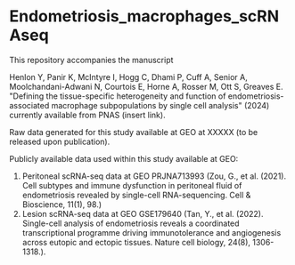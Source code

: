 # Endometriosis_macrophages_scRNAseq

This repository accompanies the manuscript

Henlon Y, Panir K, McIntyre I, Hogg C, Dhami P, Cuff A, Senior A, Moolchandani-Adwani N, Courtois E, Horne A, Rosser M, Ott S, Greaves E. "Defining the tissue-specific heterogeneity and function of endometriosis-associated macrophage subpopulations by single cell analysis" (2024) currently available from PNAS (insert link).

Raw data generated for this study available at GEO at XXXXX (to be released upon publication).

Publicly available data used within this study available at GEO:
1. Peritoneal scRNA-seq data at GEO PRJNA713993 (Zou, G., et al. (2021). Cell subtypes and immune dysfunction in peritoneal fluid of endometriosis revealed by single-cell RNA-sequencing. Cell & Bioscience, 11(1), 98.) 
2. Lesion scRNA-seq data at GEO GSE179640 (Tan, Y., et al. (2022). Single-cell analysis of endometriosis reveals a coordinated transcriptional programme driving immunotolerance and angiogenesis across eutopic and ectopic tissues. Nature cell biology, 24(8), 1306-1318.).
